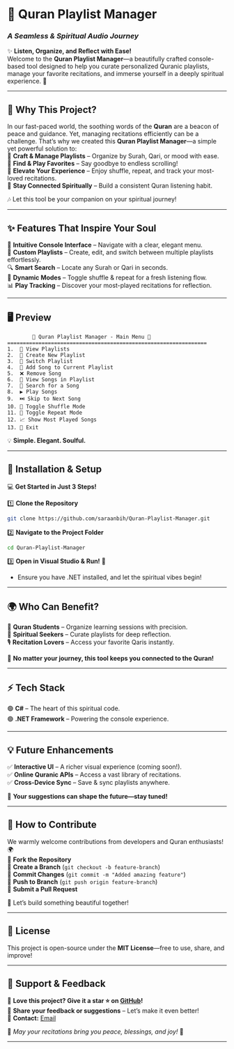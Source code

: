 # 🌿 **Quran Playlist Manager**  
### *A Seamless & Spiritual Audio Journey*  

✨ **Listen, Organize, and Reflect with Ease!**  
Welcome to the **Quran Playlist Manager**—a beautifully crafted console-based tool designed to help you curate personalized Quranic playlists, manage your favorite recitations, and immerse yourself in a deeply spiritual experience. 🌱

---

## 📌 **Why This Project?**  
In our fast-paced world, the soothing words of the **Quran** are a beacon of peace and guidance. Yet, managing recitations efficiently can be a challenge. That’s why we created this **Quran Playlist Manager**—a simple yet powerful solution to:  
🔹 **Craft & Manage Playlists** – Organize by Surah, Qari, or mood with ease.  
🔹 **Find & Play Favorites** – Say goodbye to endless scrolling!  
🔹 **Elevate Your Experience** – Enjoy shuffle, repeat, and track your most-loved recitations.  
🔹 **Stay Connected Spiritually** – Build a consistent Quran listening habit.  

🎶 Let this tool be your companion on your spiritual journey!  

---

## ✨ **Features That Inspire Your Soul**  
🚀 **Intuitive Console Interface** – Navigate with a clear, elegant menu.  
🎵 **Custom Playlists** – Create, edit, and switch between multiple playlists effortlessly.  
🔍 **Smart Search** – Locate any Surah or Qari in seconds.  
🔄 **Dynamic Modes** – Toggle shuffle & repeat for a fresh listening flow.  
📊 **Play Tracking** – Discover your most-played recitations for reflection.  

---

## 🖥️ **Preview**  
```plaintext
        🌺 Quran Playlist Manager - Main Menu 🌺
================================================================
1.  🌿 View Playlists
2.  🌱 Create New Playlist
3.  🌸 Switch Playlist
4.  🎵 Add Song to Current Playlist
5.  ❌ Remove Song
6.  👀 View Songs in Playlist
7.  🔎 Search for a Song
8.  ▶️ Play Songs
9.  ⏭️ Skip to Next Song
10. 🎲 Toggle Shuffle Mode
11. 🔁 Toggle Repeat Mode
12. 📈 Show Most Played Songs
13. 🚪 Exit
```
💡 **Simple. Elegant. Soulful.**  

---

## 🔧 **Installation & Setup**  
💻 **Get Started in Just 3 Steps!**  

1️⃣ **Clone the Repository**  
   ```sh
   git clone https://github.com/saraanbih/Quran-Playlist-Manager.git
   ```
2️⃣ **Navigate to the Project Folder**  
   ```sh
   cd Quran-Playlist-Manager
   ```
3️⃣ **Open in Visual Studio & Run!** 🎯  
   - Ensure you have .NET installed, and let the spiritual vibes begin!  

---

## 🌍 **Who Can Benefit?**  
📖 **Quran Students** – Organize learning sessions with precision.  
🕌 **Spiritual Seekers** – Curate playlists for deep reflection.  
🎙️ **Recitation Lovers** – Access your favorite Qaris instantly.  

🌟 **No matter your journey, this tool keeps you connected to the Quran!**  

---

## ⚡ **Tech Stack**  
🟢 **C#** – The heart of this spiritual code.  
🟢 **.NET Framework** – Powering the console experience.  

---

## 💡 **Future Enhancements**  
✅ **Interactive UI** – A richer visual experience (coming soon!).  
✅ **Online Quranic APIs** – Access a vast library of recitations.  
✅ **Cross-Device Sync** – Save & sync playlists anywhere.  

🌱 **Your suggestions can shape the future—stay tuned!**  

---

## 🤝 **How to Contribute**  
We warmly welcome contributions from developers and Quran enthusiasts! 🌍  
🔹 **Fork the Repository**  
🔹 **Create a Branch** (`git checkout -b feature-branch`)  
🔹 **Commit Changes** (`git commit -m "Added amazing feature"`)  
🔹 **Push to Branch** (`git push origin feature-branch`)  
🔹 **Submit a Pull Request**  

🎉 Let’s build something beautiful together!  

---

## 📜 **License**  
This project is open-source under the **MIT License**—free to use, share, and improve!  

---

## 🌟 **Support & Feedback**  
💖 **Love this project? Give it a star ⭐ on [GitHub](https://github.com/saraanbih/Quran-Playlist-Manager)!**  
🌿 **Share your feedback or suggestions** – Let’s make it even better!  
📧 **Contact:** [Email](mailto:nabihsara8@gmail.com)  

🌺 _May your recitations bring you peace, blessings, and joy!_ 🌺  

---
